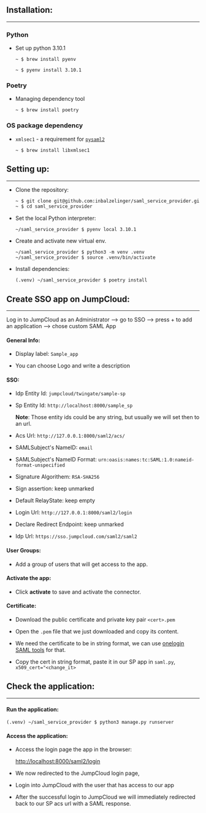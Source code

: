 ## Installation:

---

### Python

- Set up python 3.10.1
    ```
    ~ $ brew install pyenv
    
    ~ $ pyenv install 3.10.1
    ```

### Poetry
- Managing dependency tool
    ```
    ~ $ brew install poetry
    ```


### OS package dependency

- `xmlsec1` - a requirement for [`pysaml2`](https://pysaml2.readthedocs.io/en/latest/install.html#install-pysaml2)
  ```
  ~ $ brew install libxmlsec1
  ```


## Setting up:

---

- Clone the repository:

   ```sh
   ~ $ git clone git@github.com:inbalzelinger/saml_service_provider.git
   ~ $ cd saml_service_provider
   ```

- Set the local Python interpreter: 
    ```
    ~/saml_service_provider $ pyenv local 3.10.1
    ```

- Create and activate new virtual env.

    ```
    ~/saml_service_provider $ python3 -m venv .venv
    ~/saml_service_provider $ source .venv/bin/activate
    ```

- Install dependencies: 
   ```
   (.venv) ~/saml_service_provider $ poetry install
   ```


## Create SSO app on JumpCloud:
***


Log in to JumpCloud as an Administrator --> go to SSO  --> press + to add an application --> chose custom SAML App

#### General Info:

- Display label: `Sample_app`


- You can choose Logo and write a description

#### SSO:

- Idp Entity Id:  `jumpcloud/twingate/sample-sp`


- Sp Entity Id: `http://localhost:8000/sample_sp`


  **Note**: Those entity ids could be any string, but usually we will set then to an url.

- Acs Url: `http://127.0.0.1:8000/saml2/acs/`

    
- SAMLSubject's NameID: `email`

    
- SAMLSubject's NameID Format: `urn:oasis:names:tc:SAML:1.0:nameid-format-unspecified`

    
- Signature Algorithem: `RSA-SHA256`

    
- Sign assertion: keep unmarked


- Default RelayState: keep empty

    
- Login Url: `http://127.0.0.1:8000/saml2/login` 

    
- Declare Redirect Endpoint: keep unmarked

    
- Idp Url: `https://sso.jumpcloud.com/saml2/saml2`


#### User Groups:

- Add a group of users that will get access to the app. 


#### Activate the app:

  - Click **activate** to save and activate the connector.
  
#### Certificate:

- Download the public certificate and private key pair `<cert>.pem`


- Open the `.pem` file that we just downloaded and copy its content. 


- We need the certificate to be in string format, we can use [onelogin SAML tools](https://www.samltool.com/format_x509cert.php) for that.


- Copy the cert in string format, paste it in our SP app in `saml.py`, `x509_cert="<change_it>`




## Check the application:

---

#### Run the application:

```shell
(.venv) ~/saml_service_provider $ python3 manage.py runserver
```

#### Access the application:

- Access the login page the app in the browser:

  [http://localhost:8000/saml2/login](http://localhost:8000/saml2/login)


- We now redirected to the JumpCloud login page, 


- Login into JumpCloud with the user that has access to our app


- After the successful login to JumpCloud we will immediately redirected back to our SP acs url with a SAML response.

